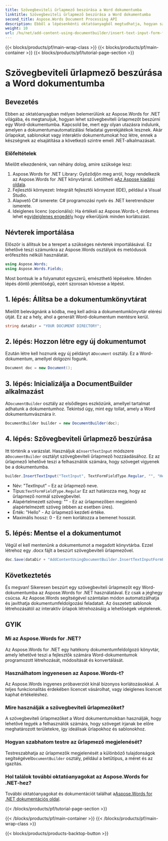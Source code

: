 ```yaml
---
title: Szövegbeviteli űrlapmező beszúrása a Word dokumentumba
linktitle: Szövegbeviteli űrlapmező beszúrása a Word dokumentumba
second_title: Aspose.Words Document Processing API
description: Ebből a lépésenkénti oktatóanyagból megtudhatja, hogyan szúrhat be szövegbeviteli űrlapmezőt egy Word-dokumentumba az Aspose.Words for .NET használatával. Ideális interaktív űrlapok létrehozásához.
weight: 10
url: /hu/net/add-content-using-documentbuilder/insert-text-input-form-field/
---
```


{{< blocks/products/pf/main-wrap-class >}}
{{< blocks/products/pf/main-container >}}
{{< blocks/products/pf/tutorial-page-section >}}

# Szövegbeviteli űrlapmező beszúrása a Word dokumentumba

## Bevezetés

Ebben az oktatóanyagban mélyen belemerülünk az Aspose.Words for .NET világába, és megtanuljuk, hogyan lehet szövegbeviteli űrlapmezőt beszúrni egy Word-dokumentumba. Kapcsold be, mert egy olyan utazásra indulunk, amelyen a dokumentumautomatizálási feladatai gyerekjátékok lesznek. Akár űrlapokat, sablonokat vagy interaktív dokumentumokat hoz létre, ennek a készségnek az elsajátítása a következő szintre emeli .NET-alkalmazásait.

### Előfeltételek

Mielőtt elkezdenénk, van néhány dolog, amire szüksége lesz:

1.  Aspose.Words for .NET Library: Győződjön meg arról, hogy rendelkezik az Aspose.Words for .NET könyvtárral. Letöltheti a[Az Aspose kiadási oldala](https://releases.aspose.com/words/net/).
2. Fejlesztői környezet: Integrált fejlesztői környezet (IDE), például a Visual Studio.
3. Alapvető C# ismerete: C# programozási nyelv és .NET keretrendszer ismerete.
4.  Ideiglenes licenc (opcionális): Ha értékeli az Aspose.Words-t, érdemes lehet egy[ideiglenes engedély](https://purchase.aspose.com/temporary-license/) hogy elkerüljünk minden korlátozást.

## Névterek importálása

Először is állítsuk be a terepet a szükséges névterek importálásával. Ez lehetővé teszi számunkra az Aspose.Words osztályok és metódusok erőfeszítés nélküli használatát.

```csharp
using Aspose.Words;
using Aspose.Words.Fields;
```

Most bontsuk le a folyamatot egyszerű, emészthető lépésekre. Minden lépés döntő jelentőségű, ezért szorosan kövesse a lépést.

## 1. lépés: Állítsa be a dokumentumkönyvtárat

Mielőtt belevágnánk a kódba, meg kell adnia a dokumentumkönyvtár elérési útját. Ez az a hely, ahol a generált Word-dokumentum mentésre kerül.

```csharp
string dataDir = "YOUR DOCUMENT DIRECTORY";
```

## 2. lépés: Hozzon létre egy új dokumentumot

 Ezután létre kell hoznunk egy új példányt a`Document` osztály. Ez a Word-dokumentum, amellyel dolgozni fogunk.

```csharp
Document doc = new Document();
```

## 3. lépés: Inicializálja a DocumentBuilder alkalmazást

 A`DocumentBuilder` osztály az elsődleges eszközünk, amellyel tartalmat adhatunk a dokumentumhoz. Tekintsd úgy, mint egy tollat, amely a Word dokumentumvásznára ír.

```csharp
DocumentBuilder builder = new DocumentBuilder(doc);
```

## 4. lépés: Szövegbeviteli űrlapmező beszúrása

 Itt történik a varázslat. Használjuk a`InsertTextInput` módszere a`DocumentBuilder` osztályt szövegbeviteli űrlapmező hozzáadásához. Ez az űrlapmező lehetővé teszi a felhasználók számára, hogy szöveget vigyenek be a dokumentumba.

```csharp
builder.InsertTextInput("TextInput", TextFormFieldType.Regular, "", "Hello", 0);
```

- Név: "TextInput" – Ez az űrlapmező neve.
-  Típus:`TextFormFieldType.Regular` Ez azt határozza meg, hogy az űrlapmező normál szövegbevitel.
- Alapértelmezett szöveg: "" - Ez az űrlapmezőben megjelenő alapértelmezett szöveg (ebben az esetben üres).
- Érték: "Hello" - Az űrlapmező kezdeti értéke.
- Maximális hossz: 0 - Ez nem korlátozza a bemenet hosszát.

## 5. lépés: Mentse el a dokumentumot

Végül el kell mentenünk a dokumentumot a megadott könyvtárba. Ezzel létrehoz egy .docx fájlt a beszúrt szövegbeviteli űrlapmezővel.

```csharp
doc.Save(dataDir + "AddContentUsingDocumentBuilder.InsertTextInputFormField.docx");
```

## Következtetés

És megvan! Sikeresen beszúrt egy szövegbeviteli űrlapmezőt egy Word-dokumentumba az Aspose.Words for .NET használatával. Ez csak a jéghegy csúcsa. Az Aspose.Words segítségével számtalan módon automatizálhatja és javíthatja dokumentumfeldolgozási feladatait. Az összetett sablonok létrehozásától az interaktív űrlapok létrehozásáig a lehetőségek végtelenek.

## GYIK

### Mi az Aspose.Words for .NET?
Az Aspose.Words for .NET egy hatékony dokumentumfeldolgozó könyvtár, amely lehetővé teszi a fejlesztők számára Word-dokumentumok programozott létrehozását, módosítását és konvertálását.

### Használhatom ingyenesen az Aspose.Words-t?
Az Aspose.Words ingyenes próbaverziót kínál bizonyos korlátozásokkal. A teljes funkcionalitás érdekében licencet vásárolhat, vagy ideiglenes licencet kaphat értékeléshez.

### Mire használják a szövegbeviteli űrlapmezőket?
A szövegbeviteli űrlapmezőket a Word dokumentumokban használják, hogy lehetővé tegyék a felhasználók számára, hogy szöveget írjanak be előre meghatározott területekre, így ideálisak űrlapokhoz és sablonokhoz.

### Hogyan szabhatom testre az űrlapmező megjelenését?
 Testreszabhatja az űrlapmezők megjelenését a különböző tulajdonságok segítségével`DocumentBuilder` osztály, például a betűtípus, a méret és az igazítás.

### Hol találok további oktatóanyagokat az Aspose.Words for .NET-hez?
 További oktatóanyagokat és dokumentációt találhat a[Aspose.Words for .NET dokumentációs oldal](https://reference.aspose.com/words/net/).

{{< /blocks/products/pf/tutorial-page-section >}}

{{< /blocks/products/pf/main-container >}}
{{< /blocks/products/pf/main-wrap-class >}}

{{< blocks/products/products-backtop-button >}}
